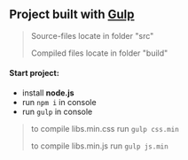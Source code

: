## **Project built with [Gulp](https://gulpjs.com/)** 

> Source-files locate in folder "src"
>
> Сompiled files locate in folder "build"

#### Start project:

- install **node.js**
- run ```npm i``` in console
- run ```gulp``` in console

> to compile libs.min.css run ```gulp css.min``` 
>
> to compile libs.min.js run ```gulp js.min``` 